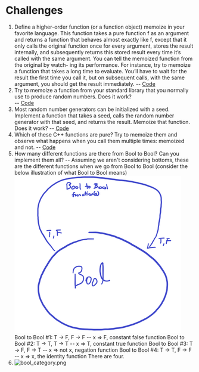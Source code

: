 # Challenges
1. Define a higher-order function (or a function object) memoize in
your favorite language. This function takes a pure function f as
an argument and returns a function that behaves almost exactly
like f, except that it only calls the original function once for every
argument, stores the result internally, and subsequently returns
this stored result every time it’s called with the same argument.
You can tell the memoized function from the original by watch-
ing its performance. For instance, try to memoize a function that
takes a long time to evaluate. You’ll have to wait for the result
the first time you call it, but on subsequent calls, with the same
argument, you should get the result immediately. 
-- [Code](./test_memoize_pure_function.py)
2. Try to memoize a function from your standard library that you
normally use to produce random numbers. Does it work?  
-- [Code](./test_memoize_pure_function.py)
3. Most random number generators can be initialized with a seed.
Implement a function that takes a seed, calls the random number
generator with that seed, and returns the result. Memoize that
function. Does it work? -- [Code](./test_memoize_pure_function.py)
4. Which of these C++ functions are pure? Try to memoize them
and observe what happens when you call them multiple times:
memoized and not. -- [Code](./test_memoize_pure_function.py)
5. How many different functions are there from Bool to Bool? Can
you implement them all? -- Assuming we aren't considering bottoms,
these are the different functions when we go from Bool to Bool
(consider the below illustration of what Bool to Bool means)
![img.png](img.png)
Bool to Bool #1: T -> F, F -> F -- x => F, constant false function
Bool to Bool #2: T -> T, T -> T -- x => T, constant true function
Bool to Bool #3: T -> F, F -> T -- x => not x, negation function
Bool to Bool #4: T -> T, F -> F -- x => x, the identity function
There are four.
6. ![bool_category.png](bool_category.png)